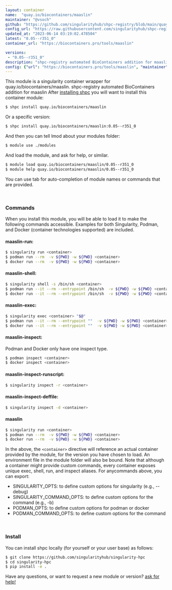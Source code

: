 ```yaml
---
layout: container
name:  "quay.io/biocontainers/maaslin"
maintainer: "@vsoch"
github: "https://github.com/singularityhub/shpc-registry/blob/main/quay.io/biocontainers/maaslin/container.yaml"
config_url: "https://raw.githubusercontent.com/singularityhub/shpc-registry/main/quay.io/biocontainers/maaslin/container.yaml"
updated_at: "2023-06-14 03:19:02.478504"
latest: "0.05--r351_0"
container_url: "https://biocontainers.pro/tools/maaslin"

versions:
 - "0.05--r351_0"
description: "shpc-registry automated BioContainers addition for maaslin"
config: {"url": "https://biocontainers.pro/tools/maaslin", "maintainer": "@vsoch", "description": "shpc-registry automated BioContainers addition for maaslin", "latest": {"0.05--r351_0": "sha256:6a2448683d5899b8e521f49f99372407d3decaf73c2d0d13305b27bec10375fe"}, "tags": {"0.05--r351_0": "sha256:6a2448683d5899b8e521f49f99372407d3decaf73c2d0d13305b27bec10375fe"}, "docker": "quay.io/biocontainers/maaslin"}
---
```


This module is a singularity container wrapper for quay.io/biocontainers/maaslin.
shpc-registry automated BioContainers addition for maaslin
After [installing shpc](#install) you will want to install this container module:


```bash
$ shpc install quay.io/biocontainers/maaslin
```

Or a specific version:

```bash
$ shpc install quay.io/biocontainers/maaslin:0.05--r351_0
```

And then you can tell lmod about your modules folder:

```bash
$ module use ./modules
```

And load the module, and ask for help, or similar.

```bash
$ module load quay.io/biocontainers/maaslin/0.05--r351_0
$ module help quay.io/biocontainers/maaslin/0.05--r351_0
```

You can use tab for auto-completion of module names or commands that are provided.

<br>

### Commands

When you install this module, you will be able to load it to make the following commands accessible.
Examples for both Singularity, Podman, and Docker (container technologies supported) are included.

#### maaslin-run:

```bash
$ singularity run <container>
$ podman run --rm  -v ${PWD} -w ${PWD} <container>
$ docker run --rm  -v ${PWD} -w ${PWD} <container>
```

#### maaslin-shell:

```bash
$ singularity shell -s /bin/sh <container>
$ podman run --it --rm --entrypoint /bin/sh  -v ${PWD} -w ${PWD} <container>
$ docker run --it --rm --entrypoint /bin/sh  -v ${PWD} -w ${PWD} <container>
```

#### maaslin-exec:

```bash
$ singularity exec <container> "$@"
$ podman run --it --rm --entrypoint ""  -v ${PWD} -w ${PWD} <container> "$@"
$ docker run --it --rm --entrypoint ""  -v ${PWD} -w ${PWD} <container> "$@"
```

#### maaslin-inspect:

Podman and Docker only have one inspect type.

```bash
$ podman inspect <container>
$ docker inspect <container>
```

#### maaslin-inspect-runscript:

```bash
$ singularity inspect -r <container>
```

#### maaslin-inspect-deffile:

```bash
$ singularity inspect -d <container>
```



#### maaslin

```bash
$ singularity run <container>
$ podman run --rm  -v ${PWD} -w ${PWD} <container>
$ docker run --rm  -v ${PWD} -w ${PWD} <container>
```


In the above, the `<container>` directive will reference an actual container provided
by the module, for the version you have chosen to load. An environment file in the
module folder will also be bound. Note that although a container
might provide custom commands, every container exposes unique exec, shell, run, and
inspect aliases. For anycommands above, you can export:

 - SINGULARITY_OPTS: to define custom options for singularity (e.g., --debug)
 - SINGULARITY_COMMAND_OPTS: to define custom options for the command (e.g., -b)
 - PODMAN_OPTS: to define custom options for podman or docker
 - PODMAN_COMMAND_OPTS: to define custom options for the command

<br>

### Install

You can install shpc locally (for yourself or your user base) as follows:

```bash
$ git clone https://github.com/singularityhub/singularity-hpc
$ cd singularity-hpc
$ pip install -e .
```

Have any questions, or want to request a new module or version? [ask for help!](https://github.com/singularityhub/singularity-hpc/issues)